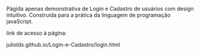 Págida apenas demonstrativa de Login e Cadastro de usuários com design intuitivo. Construida para a prática da linguagem de programação javaScript.

link de acesso à página:

juliolds.github.io/Login-e-Cadastro/login.html
